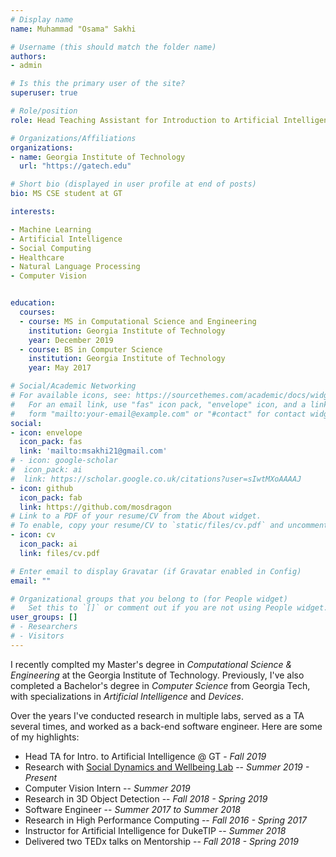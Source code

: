 ```yaml
---
# Display name
name: Muhammad "Osama" Sakhi

# Username (this should match the folder name)
authors:
- admin

# Is this the primary user of the site?
superuser: true

# Role/position
role: Head Teaching Assistant for Introduction to Artificial Intelligence

# Organizations/Affiliations
organizations:
- name: Georgia Institute of Technology
  url: "https://gatech.edu"

# Short bio (displayed in user profile at end of posts)
bio: MS CSE student at GT

interests:

- Machine Learning
- Artificial Intelligence
- Social Computing
- Healthcare
- Natural Language Processing
- Computer Vision


education:
  courses:
  - course: MS in Computational Science and Engineering
    institution: Georgia Institute of Technology
    year: December 2019
  - course: BS in Computer Science
    institution: Georgia Institute of Technology
    year: May 2017

# Social/Academic Networking
# For available icons, see: https://sourcethemes.com/academic/docs/widgets/#icons
#   For an email link, use "fas" icon pack, "envelope" icon, and a link in the
#   form "mailto:your-email@example.com" or "#contact" for contact widget.
social:
- icon: envelope
  icon_pack: fas
  link: 'mailto:msakhi21@gmail.com'
# - icon: google-scholar
#  icon_pack: ai
#  link: https://scholar.google.co.uk/citations?user=sIwtMXoAAAAJ
- icon: github
  icon_pack: fab
  link: https://github.com/mosdragon
# Link to a PDF of your resume/CV from the About widget.
# To enable, copy your resume/CV to `static/files/cv.pdf` and uncomment the lines below.
- icon: cv
  icon_pack: ai
  link: files/cv.pdf

# Enter email to display Gravatar (if Gravatar enabled in Config)
email: ""

# Organizational groups that you belong to (for People widget)
#   Set this to `[]` or comment out if you are not using People widget.
user_groups: []
# - Researchers
# - Visitors
---
```


I recently complted my Master's degree in _Computational Science & Engineering_ at the Georgia Institute of Technology. Previously, I've also completed a Bachelor's degree in _Computer Science_ from Georgia Tech, with specializations in _Artificial Intelligence_ and _Devices_.

Over the years I've conducted research in multiple labs, served as a TA several times, and worked as a back-end software engineer. Here are some of my highlights:

- Head TA for Intro. to Artificial Intelligence @ GT - _Fall 2019_
- Research with [Social Dynamics and Wellbeing Lab](https://socweb.cc.gatech.edu/) -- _Summer 2019 - Present_
- Computer Vision Intern -- _Summer 2019_
- Research in 3D Object Detection -- _Fall 2018 - Spring 2019_
- Software Engineer -- _Summer 2017 to Summer 2018_
- Research in High Performance Computing -- _Fall 2016 - Spring 2017_
- Instructor for Artificial Intelligence for DukeTIP -- _Summer 2018_
- Delivered two TEDx talks on Mentorship -- _Fall 2018 - Spring 2019_
